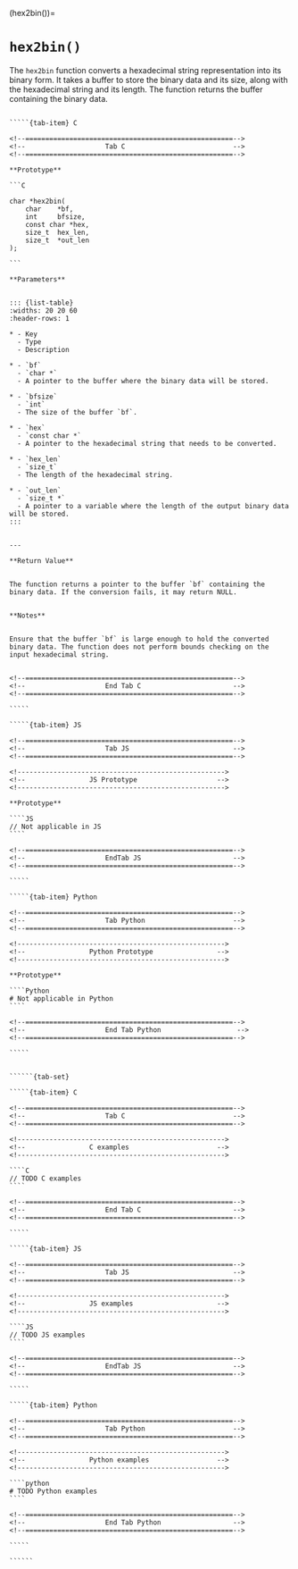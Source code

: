 <!-- ============================================================== -->
(hex2bin())=
# `hex2bin()`
<!-- ============================================================== -->


The `hex2bin` function converts a hexadecimal string representation into its binary form. It takes a buffer to store the binary data and its size, along with the hexadecimal string and its length. The function returns the buffer containing the binary data.


<!------------------------------------------------------------>
<!--                    Prototypes                          -->
<!------------------------------------------------------------>

``````{tab-set}

`````{tab-item} C

<!--====================================================-->
<!--                    Tab C                           -->
<!--====================================================-->

**Prototype**

```C

char *hex2bin(
    char    *bf,
    int     bfsize,
    const char *hex,
    size_t  hex_len,
    size_t  *out_len
);

```

**Parameters**


::: {list-table}
:widths: 20 20 60
:header-rows: 1

* - Key
  - Type
  - Description

* - `bf`
  - `char *`
  - A pointer to the buffer where the binary data will be stored.

* - `bfsize`
  - `int`
  - The size of the buffer `bf`.

* - `hex`
  - `const char *`
  - A pointer to the hexadecimal string that needs to be converted.

* - `hex_len`
  - `size_t`
  - The length of the hexadecimal string.

* - `out_len`
  - `size_t *`
  - A pointer to a variable where the length of the output binary data will be stored.
:::


---

**Return Value**


The function returns a pointer to the buffer `bf` containing the binary data. If the conversion fails, it may return NULL.


**Notes**


Ensure that the buffer `bf` is large enough to hold the converted binary data. The function does not perform bounds checking on the input hexadecimal string.


<!--====================================================-->
<!--                    End Tab C                       -->
<!--====================================================-->

`````

`````{tab-item} JS

<!--====================================================-->
<!--                    Tab JS                          -->
<!--====================================================-->

<!---------------------------------------------------->
<!--                JS Prototype                    -->
<!---------------------------------------------------->

**Prototype**

````JS
// Not applicable in JS
````

<!--====================================================-->
<!--                    EndTab JS                       -->
<!--====================================================-->

`````

`````{tab-item} Python

<!--====================================================-->
<!--                    Tab Python                      -->
<!--====================================================-->

<!---------------------------------------------------->
<!--                Python Prototype                -->
<!---------------------------------------------------->

**Prototype**

````Python
# Not applicable in Python
````

<!--====================================================-->
<!--                    End Tab Python                   -->
<!--====================================================-->

`````

``````

<!------------------------------------------------------------>
<!--                    Examples                            -->
<!------------------------------------------------------------>

```````{dropdown} Examples

``````{tab-set}

`````{tab-item} C

<!--====================================================-->
<!--                    Tab C                           -->
<!--====================================================-->

<!---------------------------------------------------->
<!--                C examples                      -->
<!---------------------------------------------------->

````C
// TODO C examples
````

<!--====================================================-->
<!--                    End Tab C                       -->
<!--====================================================-->

`````

`````{tab-item} JS

<!--====================================================-->
<!--                    Tab JS                          -->
<!--====================================================-->

<!---------------------------------------------------->
<!--                JS examples                     -->
<!---------------------------------------------------->

````JS
// TODO JS examples
````

<!--====================================================-->
<!--                    EndTab JS                       -->
<!--====================================================-->

`````

`````{tab-item} Python

<!--====================================================-->
<!--                    Tab Python                      -->
<!--====================================================-->

<!---------------------------------------------------->
<!--                Python examples                 -->
<!---------------------------------------------------->

````python
# TODO Python examples
````

<!--====================================================-->
<!--                    End Tab Python                  -->
<!--====================================================-->

`````

``````

```````

